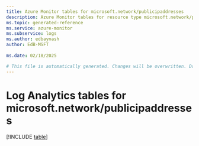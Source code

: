 ```yaml
---
title: Azure Monitor tables for microsoft.network/publicipaddresses
description: Azure Monitor tables for resource type microsoft.network/publicipaddresses
ms.topic: generated-reference
ms.service: azure-monitor
ms.subservice: logs
ms.author: edbaynash
author: EdB-MSFT
   
ms.date: 02/18/2025

# This file is automatically generated. Changes will be overwritten. Do not change this file directly.
---
```


# Log Analytics tables for microsoft.network/publicipaddresses  

[!INCLUDE [table](~/reusable-content/ce-skilling/azure/includes/azure-monitor/reference/tables/microsoft-network_publicipaddresses-include.md)]

